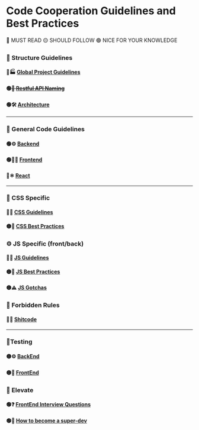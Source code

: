 # Code Cooperation Guidelines and Best Practices

🔴 MUST READ
🟡 SHOULD FOLLOW
🟢 NICE FOR YOUR KNOWLEDGE


### 🗾 Structure Guidelines
#### 🔴🏭 [Global Project Guidelines](https://github.com/CodeCooperation/CC-Guidelines/blob/main/PROJECT_GUIDELINES.md)
#### 🟢~~📍 [Restful API Naming](https://github.com/CodeCooperation/CC-Guidelines/blob/main/API.md)~~
#### 🟢🛠️ [Architecture](https://github.com/CodeCooperation/CC-Guidelines/blob/main/ARCHITECTURE.md)
----------

### 🤖 General Code Guidelines
#### 🟢⚙️ [Backend](https://github.com/CodeCooperation/CC-Guidelines/blob/main/BACKEND.md)
#### 🟢👨‍🎨️ [Frontend](https://github.com/CodeCooperation/CC-Guidelines/blob/main/FRONTEND.md)
#### 🔴⚛️ [React](https://github.com/CodeCooperation/CC-Guidelines/blob/main/REACT_GUIDELINES)

----------
### 🎨 CSS Specific
#### 🔴✅ [CSS Guidelines](https://github.com/CodeCooperation/CC-Guidelines/blob/main/CSS_GUIDELINES.md)
#### 🟡👏 [CSS Best Practices](https://github.com/CodeCooperation/CC-Guidelines/blob/main/CSS_BEST_PRACTICES.md)


### ⚙️ JS Specific (front/back)
#### 🔴✅ [JS Guidelines](https://github.com/CodeCooperation/CC-Guidelines/blob/main/JS.md)
#### 🟡👏 [JS Best Practices](https://github.com/CodeCooperation/CC-Guidelines/blob/main/JS_BEST_PRACTICES.md)
#### 🟡⚠️ [JS Gotchas](https://github.com/CodeCooperation/CC-Guidelines/blob/main/JS-gotchas.md)

### 🙅 Forbidden Rules
#### 🔴💩 [Shitcode](https://github.com/CodeCooperation/CC-Guidelines/blob/main/SHITCODE.md)
----------

### 🚦Testing
#### 🟡⚙️ [BackEnd](https://github.com/CodeCooperation/CC-Guidelines/blob/main/BACKEND_TESTING.md)
#### 🟡👨‍ [FrontEnd](https://github.com/CodeCooperation/CC-Guidelines/blob/main/FRONTEND_TESTING.md)


### 🌲 Elevate
#### 🟢❓ [FrontEnd Interview Questions](https://github.com/CodeCooperation/CC-Guidelines/blob/main/FRONTEND-questions.md)
#### 🟢🚀 [How to become a super-dev](https://github.com/CodeCooperation/CC-Guidelines/blob/main/SUPERDEVELOPER.md)
